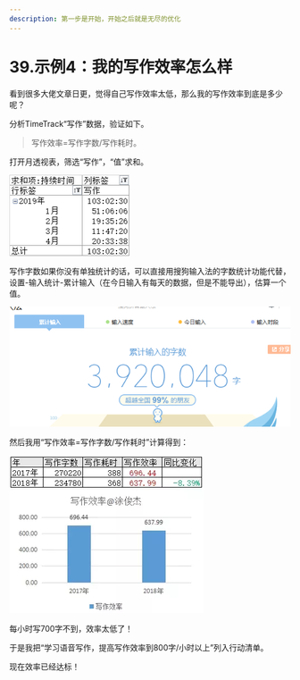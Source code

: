```yaml
---
description: 第一步是开始，开始之后就是无尽的优化
---
```


# 39.示例4：我的写作效率怎么样

看到很多大佬文章日更，觉得自己写作效率太低，那么我的写作效率到底是多少呢？

分析TimeTrack“写作”数据，验证如下。

> 写作效率=写作字数/写作耗时。

打开月透视表，筛选“写作”，“值”求和。

![](../.gitbook/assets/tu-pian%20%2873%29.png)

写作字数如果你没有单独统计的话，可以直接用搜狗输入法的字数统计功能代替，设置-输入统计-累计输入（在今日输入有每天的数据，但是不能导出），估算一个值。

![](../.gitbook/assets/tu-pian%20%2852%29.png)

然后我用“写作效率=写作字数/写作耗时”计算得到：

![](../.gitbook/assets/tu-pian%20%28153%29.png)

每小时写700字不到，效率太低了！

于是我把“学习语音写作，提高写作效率到800字/小时以上”列入行动清单。

现在效率已经达标！

